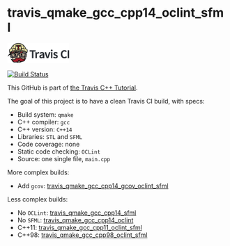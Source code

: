 # travis_qmake_gcc_cpp14_oclint_sfml

[![Travis CI logo](TravisCI.png)](https://travis-ci.org)

[![Build Status](https://travis-ci.org/richelbilderbeek/travis_qmake_gcc_cpp14_oclint_sfml.svg?branch=master)](https://travis-ci.org/richelbilderbeek/travis_qmake_gcc_cpp14_oclint_sfml)

This GitHub is part of [the Travis C++ Tutorial](https://github.com/richelbilderbeek/travis_cpp_tutorial).

The goal of this project is to have a clean Travis CI build, with specs:
 * Build system: `qmake`
 * C++ compiler: `gcc`
 * C++ version: `C++14`
 * Libraries: `STL` and `SFML`
 * Code coverage: none
 * Static code checking: `OCLint`
 * Source: one single file, `main.cpp`

More complex builds:
 * Add `gcov`: [travis_qmake_gcc_cpp14_gcov_oclint_sfml](https://www.github.com/richelbilderbeek/travis_qmake_gcc_cpp14_gcov_oclint_sfml)

Less complex builds:
 * No `OCLint`: [travis_qmake_gcc_cpp14_sfml](https://www.github.com/richelbilderbeek/travis_qmake_gcc_cpp14_sfml)
 * No `SFML`: [travis_qmake_gcc_cpp14_oclint](https://www.github.com/richelbilderbeek/travis_qmake_gcc_cpp14_oclint)
 * C++11: [travis_qmake_gcc_cpp11_oclint_sfml](https://www.github.com/richelbilderbeek/travis_qmake_gcc_cpp98_oclint_sfml)
 * C++98: [travis_qmake_gcc_cpp98_oclint_sfml](https://www.github.com/richelbilderbeek/travis_qmake_gcc_cpp11_oclint_sfml)

